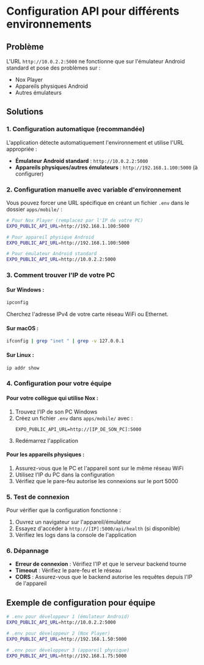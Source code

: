 # Configuration API pour différents environnements

## Problème
L'URL `http://10.0.2.2:5000` ne fonctionne que sur l'émulateur Android standard et pose des problèmes sur :
- Nox Player
- Appareils physiques Android
- Autres émulateurs

## Solutions

### 1. Configuration automatique (recommandée)
L'application détecte automatiquement l'environnement et utilise l'URL appropriée :
- **Émulateur Android standard** : `http://10.0.2.2:5000`
- **Appareils physiques/autres émulateurs** : `http://192.168.1.100:5000` (à configurer)

### 2. Configuration manuelle avec variable d'environnement
Vous pouvez forcer une URL spécifique en créant un fichier `.env` dans le dossier `apps/mobile/` :

```bash
# Pour Nox Player (remplacez par l'IP de votre PC)
EXPO_PUBLIC_API_URL=http://192.168.1.100:5000

# Pour appareil physique Android
EXPO_PUBLIC_API_URL=http://192.168.1.100:5000

# Pour émulateur Android standard
EXPO_PUBLIC_API_URL=http://10.0.2.2:5000
```

### 3. Comment trouver l'IP de votre PC

#### Sur Windows :
```cmd
ipconfig
```
Cherchez l'adresse IPv4 de votre carte réseau WiFi ou Ethernet.

#### Sur macOS :
```bash
ifconfig | grep "inet " | grep -v 127.0.0.1
```

#### Sur Linux :
```bash
ip addr show
```

### 4. Configuration pour votre équipe

#### Pour votre collègue qui utilise Nox :
1. Trouvez l'IP de son PC Windows
2. Créez un fichier `.env` dans `apps/mobile/` avec :
   ```
   EXPO_PUBLIC_API_URL=http://[IP_DE_SON_PC]:5000
   ```
3. Redémarrez l'application

#### Pour les appareils physiques :
1. Assurez-vous que le PC et l'appareil sont sur le même réseau WiFi
2. Utilisez l'IP du PC dans la configuration
3. Vérifiez que le pare-feu autorise les connexions sur le port 5000

### 5. Test de connexion
Pour vérifier que la configuration fonctionne :
1. Ouvrez un navigateur sur l'appareil/émulateur
2. Essayez d'accéder à `http://[IP]:5000/api/health` (si disponible)
3. Vérifiez les logs dans la console de l'application

### 6. Dépannage
- **Erreur de connexion** : Vérifiez l'IP et que le serveur backend tourne
- **Timeout** : Vérifiez le pare-feu et le réseau
- **CORS** : Assurez-vous que le backend autorise les requêtes depuis l'IP de l'appareil

## Exemple de configuration pour équipe

```bash
# .env pour développeur 1 (émulateur Android)
EXPO_PUBLIC_API_URL=http://10.0.2.2:5000

# .env pour développeur 2 (Nox Player)
EXPO_PUBLIC_API_URL=http://192.168.1.50:5000

# .env pour développeur 3 (appareil physique)
EXPO_PUBLIC_API_URL=http://192.168.1.75:5000
``` 